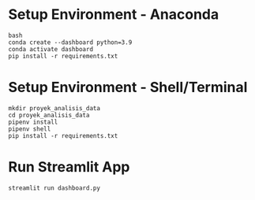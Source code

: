 # Setup Environment - Anaconda
```
bash
conda create --dashboard python=3.9
conda activate dashboard
pip install -r requirements.txt
```
# Setup Environment - Shell/Terminal
```
mkdir proyek_analisis_data
cd proyek_analisis_data
pipenv install
pipenv shell
pip install -r requirements.txt
```
# Run Streamlit App
```
streamlit run dashboard.py
